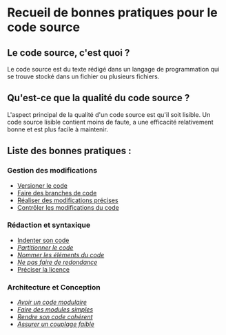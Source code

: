 Recueil de bonnes pratiques pour le code source
===============================================

Le code source, c'est quoi ?
----------------------------

Le code source est du texte rédigé dans un langage de programmation qui se trouve stocké dans un fichier ou plusieurs fichiers.

Qu'est-ce que la qualité du code source ?
-----------------------------------------

L'aspect principal de la qualité d'un code source est qu'il soit lisible. Un code source lisible contient moins de faute, a une efficacité relativement bonne et est plus facile à maintenir.

Liste des bonnes pratiques :
----------------------------

### Gestion des modifications
* [Versioner le code](./pratiques/Code-Modif-1-versioner.md)
* [Faire des branches de code](./pratiques/Code-Modif-2-branches.md)
* [Réaliser des modifications précises](./pratiques/Code-Modif-3-modifications.md)
* [Contrôler les modifications du code](./pratiques/Code-Modif-4-modifications-control.md)


### Rédaction et syntaxique

* [Indenter son code](./pratiques/Code-Redac-1-indenter.md)
* _[Partitionner le code](./pratiques/Code-Redac-2-partitionner.md)_
* _[Nommer les éléments du code](./pratiques/Code-Redac-3-nommer.md)_
* _[Ne pas faire de redondance](./pratiques/Code-Redac-4-clone.md)_
* [Préciser la licence](./pratiques/Code-Redac-5-licence.md)


### Architecture et Conception
* _[Avoir un code modulaire](./pratiques/Code-Archi-1-modules.md)_
* _[Faire des modules simples](./pratiques/Code-Archi-2-fonction.md)_
* _[Rendre son code cohérent](./pratiques/Code-Archi-3-coherence.md)_
* _[Assurer un couplage faible](./pratiques/Code-Archi-4-couplage.md)_
